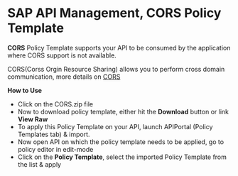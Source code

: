 # SAP API Management, CORS Policy Template 


**CORS** Policy Template supports your API to be consumed by the application where CORS support is not available.

CORS(Corss Orgin Resource Sharing) allows you to perform cross domain communication, more details on [CORS](https://en.wikipedia.org/wiki/Cross-origin_resource_sharing)


**How to Use**

* Click on the CORS.zip file
* Now to download policy template, either hit the **Download** button or link **View Raw**
* To apply this Policy Template on your API, launch APIPortal (Policy Templates tab) & import.
* Now open API on which the policy template needs to be applied, go to policy editor in edit-mode
* Click on the **Policy Template**, select the imported Policy Template from the list & apply
